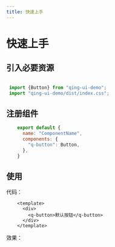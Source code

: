 ```yaml
---
title: 快速上手
---
```

# 快速上手
## 引入必要资源
```js

 import {Button} from "qing-ui-demo";
 import "qing-ui-demo/dist/index.css";

```
    

## 注册组件
```js
    export default {
      name: "ComponentName",
      components: {
        "q-button": Button,
      },
    }
```
   

## 使用

代码：
```vue
    <template>
      <div>
        <q-button>默认按钮</q-button>
      </div>
    </template>
```
    

效果： 

<get-started-button-demo></get-started-button-demo>
